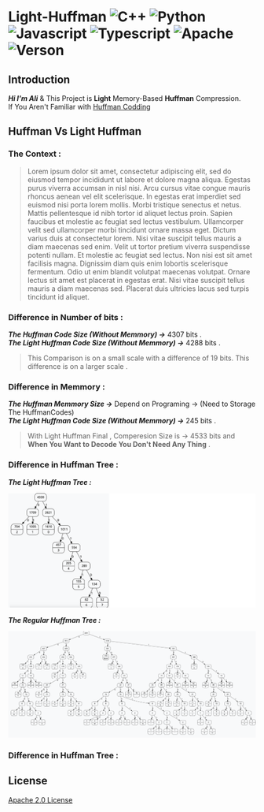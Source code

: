 # Light-Huffman ![C++](https://img.shields.io/badge/%20-A8B9CC?logo=c&logoColor=white) ![Python](https://img.shields.io/badge/%20-3776AB?logo=python&logoColor=white) ![Javascript](https://img.shields.io/badge/%20-F7DF1E?logo=javascript&logoColor=white) ![Typescript](https://img.shields.io/badge/%20-3178C6?logo=typescript&logoColor=white) ![Apache](https://img.shields.io/badge/%20-D22128?logo=apache&logoColor=white) ![Verson](https://img.shields.io/badge/1.0-darkgreen)

## Introduction

***Hi I'm Ali*** & This Project is **Light** Memory-Based **Huffman** Compression.\
If You Aren't Familiar with [Huffman Codding](https://en.wikipedia.org/wiki/Huffman_coding)

## Huffman Vs Light Huffman 

### The Context :
> Lorem ipsum dolor sit amet, consectetur adipiscing elit, sed do eiusmod tempor incididunt ut labore et dolore magna aliqua. Egestas purus viverra accumsan in nisl nisi. Arcu cursus vitae congue mauris rhoncus aenean vel elit scelerisque. In egestas erat imperdiet sed euismod nisi porta lorem mollis. Morbi tristique senectus et netus. Mattis pellentesque id nibh tortor id aliquet lectus proin. Sapien faucibus et molestie ac feugiat sed lectus vestibulum. Ullamcorper velit sed ullamcorper morbi tincidunt ornare massa eget. Dictum varius duis at consectetur lorem. Nisi vitae suscipit tellus mauris a diam maecenas sed enim. Velit ut tortor pretium viverra suspendisse potenti nullam. Et molestie ac feugiat sed lectus. Non nisi est sit amet facilisis magna. Dignissim diam quis enim lobortis scelerisque fermentum. Odio ut enim blandit volutpat maecenas volutpat. Ornare lectus sit amet est placerat in egestas erat. Nisi vitae suscipit tellus mauris a diam maecenas sed. Placerat duis ultricies lacus sed turpis tincidunt id aliquet.

### Difference in Number of bits : 
***The Huffman Code Size (Without Memmory) →*** 4307 bits .\
***The Light Huffman Code Size (Without Memmory) →*** 4288 bits .

> This Comparison is on a small scale with a difference of 19 bits. This difference is on a larger scale .

### Difference in Memmory : 
***The Huffman Memmory Size →*** Depend on Programing → (Need to Storage The HuffmanCodes)\
***The Light Huffman Code Size (Without Memmory) →*** 245 bits .

> With Light Huffman Final , Comperesion Size is → 4533 bits and **When You Want to Decode You Don't Need Any Thing** .

### Difference in Huffman Tree : 
***The Light Huffman Tree :***


![LightHuffmanTree](https://github.com/aliamdevs/light-huffman/blob/main/temp/LHTREEnew.png)

***The Regular Huffman Tree :***


![RegularHuffmanTree](https://github.com/aliamdevs/light-huffman/blob/main/temp/HTREEnew.png)

### Difference in Huffman Tree : 

## License

[Apache 2.0 License](./LICENSE)